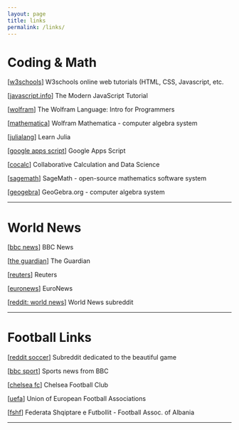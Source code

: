 ```yaml
---
layout: page
title: links
permalink: /links/
---
```

# Coding & Math
\[[w3schools](https://www.w3schools.com/)\] W3schools online web tutorials (HTML, CSS, Javascript, etc.

\[[javascript.info](https://javascript.info/)\] The Modern JavaScript Tutorial

\[[wolfram](https://www.wolfram.com/language/fast-introduction-for-programmers/en/)\] The Wolfram Language: Intro for Programmers

\[[mathematica](https://www.wolfram.com/mathematica/)\] Wolfram Mathematica - computer algebra system

\[[julialang](https://julialang.org/learning/)\] Learn Julia

\[[google apps script](https://developers.google.com/apps-script)\] Google Apps Script

\[[cocalc](https://cocalc.com/)\] Collaborative Calculation and Data Science

\[[sagemath](https://www.sagemath.org/)\] SageMath - open-source mathematics software system

\[[geogebra](https://www.geogebra.org/)\] GeoGebra.org - computer algebra system

---

# World News
\[[bbc news](https://news.bbc.co.uk)\] BBC News

\[[the guardian](https://theguardian.com)\] The Guardian

\[[reuters](https://reuters.com)\] Reuters

\[[euronews](https://euronews.com)\] EuroNews

\[[reddit: world news](https://reddit.com/r/worldnews)\] World News subreddit

---

# Football Links
\[[reddit soccer](https://reddit.com/r/soccer)\] Subreddit dedicated to the beautiful game

\[[bbc sport](https://news.bbc.co.uk/sport/football/)\] Sports news from BBC

\[[chelsea fc](https://www.chelseafc.com/en)\] Chelsea Football Club

\[[uefa](https://www.uefa.com/)\] Union of European Football Associations 

\[[fshf](https://fshf.org/en/)\] Federata Shqiptare e Futbollit - Football Assoc. of Albania

---



